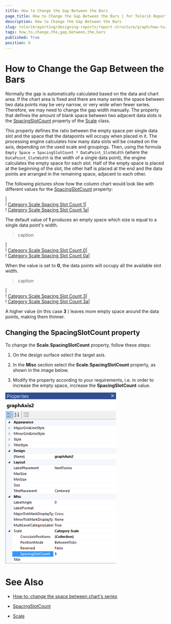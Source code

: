 ```yaml
---
title: How to Change the Gap Between the Bars
page_title: How to Change the Gap Between the Bars | for Telerik Reporting Documentation
description: How to Change the Gap Between the Bars
slug: telerikreporting/designing-reports/report-structure/graph/how-to/how-to-change-the-gap-between-the-bars
tags: how,to,change,the,gap,between,the,bars
published: True
position: 6
---
```


# How to Change the Gap Between the Bars



Normally the gap is automatically calculated based on the data and chart area.         If the chart area is fixed and there are many series the space between two data points may be very narrow,         or very wide when fewer series. Therefore, we may need to change the gap width manually.         The property that defines the amount of blank space between two adjacent data slots is the          [SpacingSlotCount](/reporting/api/Telerik.Reporting.Scale#Telerik_Reporting_Scale_SpacingSlotCount)          property of the  [Scale](/reporting/api/Telerik.Reporting.Scale)  class.       

This property defines the ratio between the empty space per single data slot and the space that the datapoints will occupy when placed in it.         The processing engine calculates how many data slots will be created on the axis, depending on the used scale and groupings.         Then, using the formula `Empty Space = SpacingSlotCount * DataPoint_SlotWidth` (where the         `DataPoint_SlotWidth` is the width of a single data point), the engine calculates the empty space         for each slot. Half of the empty space is placed at the beginning of the slot, the other half is placed at the end and the data points         are arranged in the remaining space, adjacent to each other.       

The following pictures show how the column chart would look like with different values for the            [SpacingSlotCount](/reporting/api/Telerik.Reporting.Scale#Telerik_Reporting_Scale_SpacingSlotCount)  property:         

|  <br/>  ! [Category Scale Spacing Slot Count 1](images/Graph/CategoryScale_SpacingSlotCount_1.png)|  <br/>  ! [Category Scale Spacing Slot Count 1a](images/Graph/CategoryScale_SpacingSlotCount_1a.png)|

The default value of __1__  produces an empty space which size is equal to a single data point's width.         

>caption 

|  <br/>  ! [Category Scale Spacing Slot Count 0](images/Graph/CategoryScale_SpacingSlotCount_0.png)|  <br/>  ! [Category Scale Spacing Slot Count 0a](images/Graph/CategoryScale_SpacingSlotCount_0a.png)|

When the value is set to __0__, the data points will occupy all the available slot width.         

>caption 

|  <br/>  ! [Category Scale Spacing Slot Count 3](images/Graph/CategoryScale_SpacingSlotCount_3.png)|  <br/>  ! [Category Scale Spacing Slot Count 3a](images/Graph/CategoryScale_SpacingSlotCount_3a.png)|

A higher value (in this case __3__ ) leaves more empty space around the data points, making them thinner.         

## Changing the SpacingSlotCount property

To change the __Scale.SpacingSlotCount__  property, follow these steps:         

1. On the design surface select the target axis.             

1. In the __Misc__  section select the __Scale.SpacingSlotCount__  property, as shown in the image below.             

1. Modify the property according to your requirements, i.e. in order to increase the empty space, increase the __SpacingSlotCount__  value.               

  ![Graph Axis Spacing Slot Count Selected](images/Graph/GraphAxis_SpacingSlotCount_Selected.png)

# See Also

 

* [How to: change the space between chart's series](http://www.telerik.com/support/kb/reporting/details/how-to-change-the-space-between-charts-series)

 

* [SpacingSlotCount](/reporting/api/Telerik.Reporting.Scale#Telerik_Reporting_Scale_SpacingSlotCount) 

 

* [Scale](/reporting/api/Telerik.Reporting.Scale)

